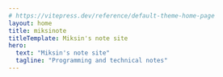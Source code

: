 ```yaml
---
# https://vitepress.dev/reference/default-theme-home-page
layout: home
title: miksinote
titleTemplate: Miksin's note site
hero:
  text: "Miksin's note site"
  tagline: "Programming and technical notes"
---
```


<NotesPreview />

<script setup lang="ts">
import NotesPreview from '../.vitepress/components/NotesPreview.vue'
</script>

